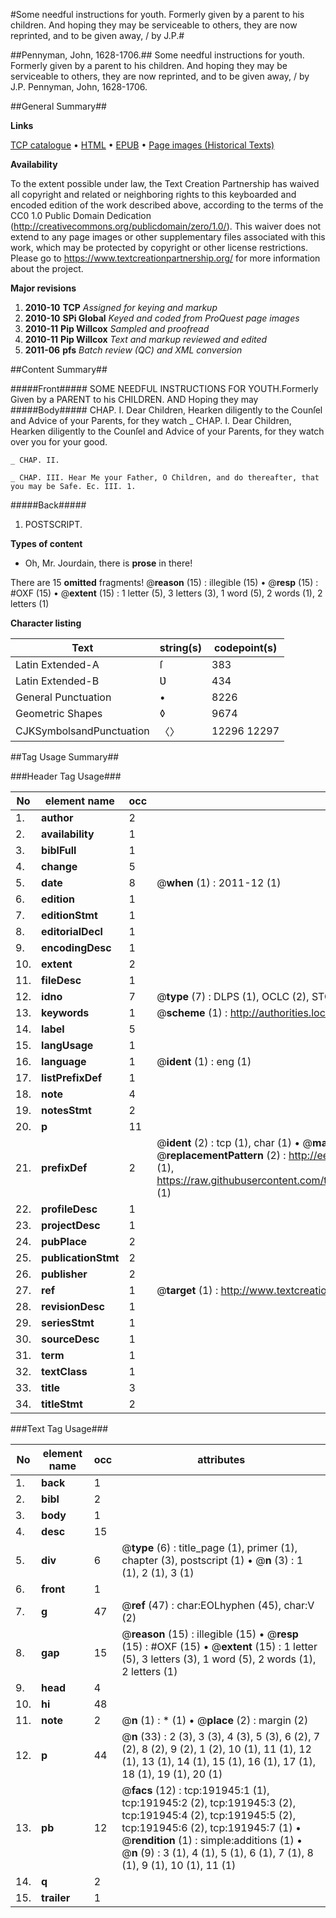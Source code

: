 #Some needful instructions for youth. Formerly given by a parent to his children. And hoping they may be serviceable to others, they are now reprinted, and to be given away, / by J.P.#

##Pennyman, John, 1628-1706.##
Some needful instructions for youth. Formerly given by a parent to his children. And hoping they may be serviceable to others, they are now reprinted, and to be given away, / by J.P.
Pennyman, John, 1628-1706.

##General Summary##

**Links**

[TCP catalogue](http://www.ota.ox.ac.uk/tcp/)  • 
[HTML](http://tei.it.ox.ac.uk/tcp/Texts-HTML/free/B09/B09711.html)  • 
[EPUB](http://tei.it.ox.ac.uk/tcp/Texts-EPUB/free/B09/B09711.epub) • 
[Page images (Historical Texts)](https://historicaltexts.jisc.ac.uk/eebo-80923328e)

**Availability**

To the extent possible under law, the Text Creation Partnership has waived all copyright and related or neighboring rights to this keyboarded and encoded edition of the work described above, according to the terms of the CC0 1.0 Public Domain Dedication (http://creativecommons.org/publicdomain/zero/1.0/). This waiver does not extend to any page images or other supplementary files associated with this work, which may be protected by copyright or other license restrictions. Please go to https://www.textcreationpartnership.org/ for more information about the project.

**Major revisions**

1. __2010-10__ __TCP__ *Assigned for keying and markup*
1. __2010-10__ __SPi Global__ *Keyed and coded from ProQuest page images*
1. __2010-11__ __Pip Willcox__ *Sampled and proofread*
1. __2010-11__ __Pip Willcox__ *Text and markup reviewed and edited*
1. __2011-06__ __pfs__ *Batch review (QC) and XML conversion*

##Content Summary##

#####Front#####
SOME NEEDFUL INSTRUCTIONS FOR YOUTH.Formerly Given by a PARENT to his CHILDREN. AND Hoping they may 
#####Body#####
CHAP. I. Dear Children, Hearken diligently to the Counſel and Advice of your Parents, for they watch
    _ CHAP. I. Dear Children, Hearken diligently to the Counſel and Advice of your Parents, for they watch over you for your good.

    _ CHAP. II.

    _ CHAP. III. Hear Me your Father, O Children, and do thereafter, that you may be Safe. Ec. III. 1.

#####Back#####

1. POSTSCRIPT.

**Types of content**

  * Oh, Mr. Jourdain, there is **prose** in there!

There are 15 **omitted** fragments! 
 @__reason__ (15) : illegible (15)  •  @__resp__ (15) : #OXF (15)  •  @__extent__ (15) : 1 letter (5), 3 letters (3), 1 word (5), 2 words (1), 2 letters (1)

**Character listing**


|Text|string(s)|codepoint(s)|
|---|---|---|
|Latin Extended-A|ſ|383|
|Latin Extended-B|Ʋ|434|
|General Punctuation|•|8226|
|Geometric Shapes|◊|9674|
|CJKSymbolsandPunctuation|〈〉|12296 12297|

##Tag Usage Summary##

###Header Tag Usage###

|No|element name|occ|attributes|
|---|---|---|---|
|1.|__author__|2||
|2.|__availability__|1||
|3.|__biblFull__|1||
|4.|__change__|5||
|5.|__date__|8| @__when__ (1) : 2011-12 (1)|
|6.|__edition__|1||
|7.|__editionStmt__|1||
|8.|__editorialDecl__|1||
|9.|__encodingDesc__|1||
|10.|__extent__|2||
|11.|__fileDesc__|1||
|12.|__idno__|7| @__type__ (7) : DLPS (1), OCLC (2), STC (2), EEBO-CITATION (1), VID (1)|
|13.|__keywords__|1| @__scheme__ (1) : http://authorities.loc.gov/ (1)|
|14.|__label__|5||
|15.|__langUsage__|1||
|16.|__language__|1| @__ident__ (1) : eng (1)|
|17.|__listPrefixDef__|1||
|18.|__note__|4||
|19.|__notesStmt__|2||
|20.|__p__|11||
|21.|__prefixDef__|2| @__ident__ (2) : tcp (1), char (1)  •  @__matchPattern__ (2) : ([0-9\-]+):([0-9IVX]+) (1), (.+) (1)  •  @__replacementPattern__ (2) : http://eebo.chadwyck.com/downloadtiff?vid=$1&page=$2 (1), https://raw.githubusercontent.com/textcreationpartnership/Texts/master/tcpchars.xml#$1 (1)|
|22.|__profileDesc__|1||
|23.|__projectDesc__|1||
|24.|__pubPlace__|2||
|25.|__publicationStmt__|2||
|26.|__publisher__|2||
|27.|__ref__|1| @__target__ (1) : http://www.textcreationpartnership.org/docs/. (1)|
|28.|__revisionDesc__|1||
|29.|__seriesStmt__|1||
|30.|__sourceDesc__|1||
|31.|__term__|1||
|32.|__textClass__|1||
|33.|__title__|3||
|34.|__titleStmt__|2||


###Text Tag Usage###

|No|element name|occ|attributes|
|---|---|---|---|
|1.|__back__|1||
|2.|__bibl__|2||
|3.|__body__|1||
|4.|__desc__|15||
|5.|__div__|6| @__type__ (6) : title_page (1), primer (1), chapter (3), postscript (1)  •  @__n__ (3) : 1 (1), 2 (1), 3 (1)|
|6.|__front__|1||
|7.|__g__|47| @__ref__ (47) : char:EOLhyphen (45), char:V (2)|
|8.|__gap__|15| @__reason__ (15) : illegible (15)  •  @__resp__ (15) : #OXF (15)  •  @__extent__ (15) : 1 letter (5), 3 letters (3), 1 word (5), 2 words (1), 2 letters (1)|
|9.|__head__|4||
|10.|__hi__|48||
|11.|__note__|2| @__n__ (1) : * (1)  •  @__place__ (2) : margin (2)|
|12.|__p__|44| @__n__ (33) : 2 (3), 3 (3), 4 (3), 5 (3), 6 (2), 7 (2), 8 (2), 9 (2), 1 (2), 10 (1), 11 (1), 12 (1), 13 (1), 14 (1), 15 (1), 16 (1), 17 (1), 18 (1), 19 (1), 20 (1)|
|13.|__pb__|12| @__facs__ (12) : tcp:191945:1 (1), tcp:191945:2 (2), tcp:191945:3 (2), tcp:191945:4 (2), tcp:191945:5 (2), tcp:191945:6 (2), tcp:191945:7 (1)  •  @__rendition__ (1) : simple:additions (1)  •  @__n__ (9) : 3 (1), 4 (1), 5 (1), 6 (1), 7 (1), 8 (1), 9 (1), 10 (1), 11 (1)|
|14.|__q__|2||
|15.|__trailer__|1||
